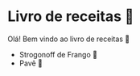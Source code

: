 # Livro de receitas :book:

Olá! Bem vindo ao livro de receitas :wave:

- Strogonoff de Frango :chicken:
- Pavê :cake:
